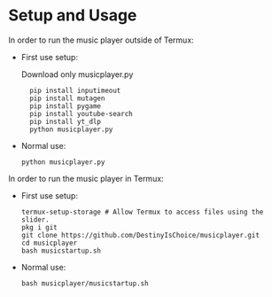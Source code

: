 # Setup and Usage

In order to run the music player outside of Termux:

* First use setup:

  Download only musicplayer.py

        pip install inputimeout  
        pip install mutagen  
        pip install pygame  
        pip install youtube-search  
        pip install yt_dlp
        python musicplayer.py

* Normal use:

      python musicplayer.py  

In order to run the music player in Termux:

* First use setup:

      termux-setup-storage # Allow Termux to access files using the slider.
      pkg i git
      git clone https://github.com/DestinyIsChoice/musicplayer.git
      cd musicplayer
      bash musicstartup.sh

* Normal use:

      bash musicplayer/musicstartup.sh
